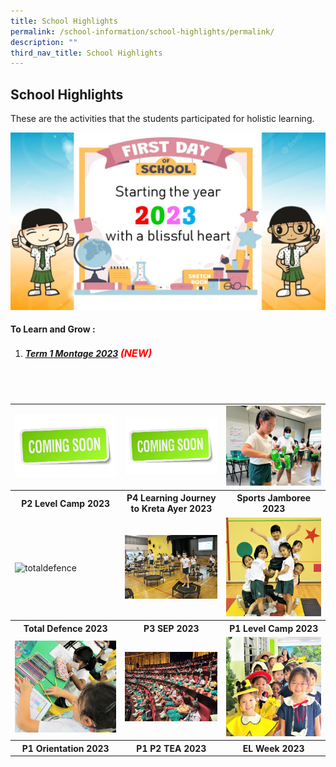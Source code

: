```yaml
---
title: School Highlights
permalink: /school-information/school-highlights/permalink/
description: ""
third_nav_title: School Highlights
---
```

## School Highlights

These are the activities that the students participated for holistic learning.

![](/images/Montages/t1montage_01.jpg)

#### To Learn and Grow : 
1. ##### [Term 1 Montage 2023](/school-highlights/to-learn-and-grow/) <font size="3" color="red"> (NEW) </font>

<br>
<br>

<table>
	<tbody>
		<tr>
			<td><img alt="coming soon" src="/images/Thumbnails/comingsoon01.jpg"> </td>
			<td><img alt="coming soon" src="/images/Thumbnails/comingsoon01.jpg"> </td>
			<td><a href="/school-highlights/sports-jamboree-2023/"><img alt="sports jamboree" src="/images/Thumbnails/sportsjamboree_thumb_01.jpeg"> </a></td>
</tr>	
		<tr>
		<th><center>P2 Level Camp 2023 </center></th> 
		<th><center> P4 Learning Journey to Kreta Ayer 2023 </center></th> 
		<th><center> Sports Jamboree 2023 </center></th> 
</tr>
<tr>
			<td><img alt="totaldefence" src="/images/Thumbnails/
totaldefence_thumb01.jpg"> </td>
			<td><img alt="p3sep" src="/images/Thumbnails/p3sep_thumb01.jpg"> </td>
			<td><img alt="p1levelcamp" src="/images/Thumbnails/p1camp_thumb01.jpg"> </td>
</tr>	
		<tr>
		<th><center> Total Defence 2023 </center></th> 
		<th><center>P3 SEP 2023 </center></th> 
		<th><center> P1 Level Camp 2023 </center></th> 
</tr>
<tr>
			<td><img alt="p1orientation.jpg" src="/images/Thumbnails/p1orientation_thumb01.jpg"> </td>
	<td><img alt="p1p2tea" src="/images/Thumbnails/p1 p2 tea_thumb01.jpeg"> </td>
			<td><img alt="elweek.jpg" src="/images/Thumbnails/el wk thumb_01.jpeg"> </td>
</tr>			
		<tr>
		<th><center> P1 Orientation 2023 </center></th> 
		<th><center>  P1 P2 TEA 2023</center></th> 
		<th><center>  EL Week 2023  </center></th> 
</tr>
</tbody></table>